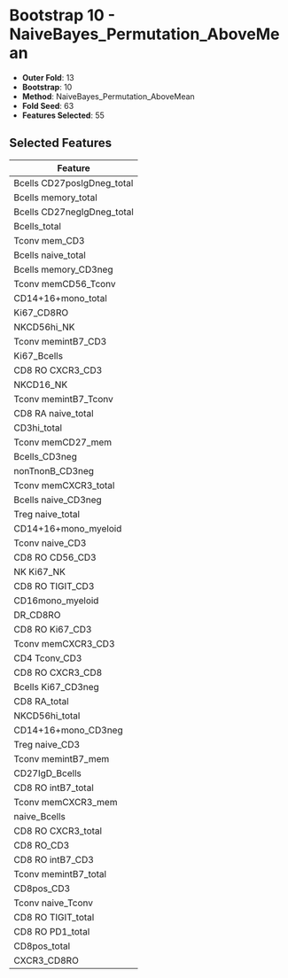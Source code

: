 # Bootstrap 10 - NaiveBayes_Permutation_AboveMean

- **Outer Fold**: 13
- **Bootstrap**: 10
- **Method**: NaiveBayes_Permutation_AboveMean
- **Fold Seed**: 63
- **Features Selected**: 55

## Selected Features

| Feature |
|---------|
| Bcells CD27posIgDneg_total |
| Bcells memory_total |
| Bcells CD27negIgDneg_total |
| Bcells_total |
| Tconv mem_CD3 |
| Bcells naive_total |
| Bcells memory_CD3neg |
| Tconv memCD56_Tconv |
| CD14+16+mono_total |
| Ki67_CD8RO |
| NKCD56hi_NK |
| Tconv memintB7_CD3 |
| Ki67_Bcells |
| CD8 RO CXCR3_CD3 |
| NKCD16_NK |
| Tconv memintB7_Tconv |
| CD8 RA naive_total |
| CD3hi_total |
| Tconv memCD27_mem |
| Bcells_CD3neg |
| nonTnonB_CD3neg |
| Tconv memCXCR3_total |
| Bcells naive_CD3neg |
| Treg naive_total |
| CD14+16+mono_myeloid |
| Tconv naive_CD3 |
| CD8 RO CD56_CD3 |
| NK Ki67_NK |
| CD8 RO TIGIT_CD3 |
| CD16mono_myeloid |
| DR_CD8RO |
| CD8  RO Ki67_CD3 |
| Tconv memCXCR3_CD3 |
| CD4 Tconv_CD3 |
| CD8 RO CXCR3_CD8 |
| Bcells Ki67_CD3neg |
| CD8 RA_total |
| NKCD56hi_total |
| CD14+16+mono_CD3neg |
| Treg naive_CD3 |
| Tconv memintB7_mem |
| CD27IgD_Bcells |
| CD8 RO intB7_total |
| Tconv memCXCR3_mem |
| naive_Bcells |
| CD8 RO CXCR3_total |
| CD8 RO_CD3 |
| CD8 RO intB7_CD3 |
| Tconv memintB7_total |
| CD8pos_CD3 |
| Tconv naive_Tconv |
| CD8 RO TIGIT_total |
| CD8 RO PD1_total |
| CD8pos_total |
| CXCR3_CD8RO |

